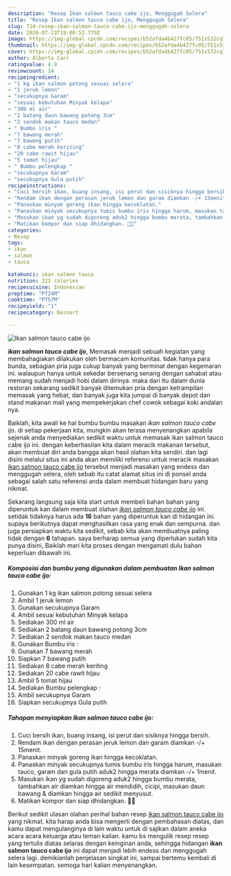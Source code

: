 ```yaml
---
description: "Resep Ikan salmon tauco cabe ijo, Menggugah Selera"
title: "Resep Ikan salmon tauco cabe ijo, Menggugah Selera"
slug: 714-resep-ikan-salmon-tauco-cabe-ijo-menggugah-selera
date: 2020-07-23T19:00:53.779Z
image: https://img-global.cpcdn.com/recipes/b52afda4b427fc05/751x532cq70/ikan-salmon-tauco-cabe-ijo-foto-resep-utama.jpg
thumbnail: https://img-global.cpcdn.com/recipes/b52afda4b427fc05/751x532cq70/ikan-salmon-tauco-cabe-ijo-foto-resep-utama.jpg
cover: https://img-global.cpcdn.com/recipes/b52afda4b427fc05/751x532cq70/ikan-salmon-tauco-cabe-ijo-foto-resep-utama.jpg
author: Alberta Carr
ratingvalue: 4.9
reviewcount: 14
recipeingredient:
- "1 kg ikan salmon potong sesuai selera"
- "1 jeruk lemon"
- "secukupnya Garam"
- "sesuai kebutuhan Minyak kelapa"
- "300 ml air"
- "2 batang daun bawang potong 3cm"
- "2 sendok makan tauco medan"
- " Bumbu iris "
- "7 bawang merah"
- "7 bawang putih"
- "8 cabe merah keriting"
- "20 cabe rawit hijau"
- "5 tomat hijau"
- " Bumbu pelengkap "
- "secukupnya Garam"
- "secukupnya Gula putih"
recipeinstructions:
- "Cuci bersih ikan, buang insang, isi perut dan sisiknya hingga bersih."
- "Rendam ikan dengan perasan jeruk lemon dan garam diamkan -/+ 15menit."
- "Panaskan minyak goreng ikan hingga kecoklatan."
- "Panaskan minyak secukupnya tumis bumbu iris hingga harum, masukan tauco, garam dan gula putih aduk2 hingga merata diamkan -/+ 1menit."
- "Masukan ikan yg sudah digoreng aduk2 hingga bumbu merata, tambahkan air diamkan hingga air mendidih, cicipi, masukan daun bawang &amp; diamkan hingga air sedikit menyusut."
- "Matikan kompor dan siap dhidangkan. 👍🏻"
categories:
- Resep
tags:
- ikan
- salmon
- tauco

katakunci: ikan salmon tauco 
nutrition: 223 calories
recipecuisine: Indonesian
preptime: "PT24M"
cooktime: "PT57M"
recipeyield: "1"
recipecategory: Dessert

---
```



![Ikan salmon tauco cabe ijo](https://img-global.cpcdn.com/recipes/b52afda4b427fc05/751x532cq70/ikan-salmon-tauco-cabe-ijo-foto-resep-utama.jpg)

<b><i>ikan salmon tauco cabe ijo</i></b>, Memasak menjadi sebuah kegiatan yang membahagiakan dilakukan oleh bermacam komunitas. tidak hanya para bunda, sebagian pria juga cukup banyak yang berminat dengan kegemaran ini. walaupun hanya untuk sekedar bersenang senang dengan sahabat atau memang sudah menjadi hobi dalam dirinya. maka dari itu dalam dunia restoran sekarang sedikit banyak ditemukan pria dengan ketrampilan memasak yang hebat, dan banyak juga kita jumpai di banyak depot dan stand makanan mall yang mempekerjakan chef cowok sebagai koki andalan nya.



Baiklah, kita awali ke hal bumbu bumbu masakan <i>ikan salmon tauco cabe ijo</i>. di setiap pekerjaan kita, mungkin akan terasa menyenangkan apabila sejenak anda menyediakan sedikit waktu untuk memasak ikan salmon tauco cabe ijo ini. dengan keberhasilan kita dalam meracik makanan tersebut, akan membuat diri anda bangga akan hasil olahan kita sendiri. dan lagi disini melalui situs ini anda akan memiliki referensi untuk meracik masakan <u>ikan salmon tauco cabe ijo</u> tersebut menjadi masakan yang endess dan menggugah selera, oleh sebab itu catat alamat situs ini di ponsel anda sebagai salah satu referensi anda dalam membuat hidangan baru yang nikmat.


Sekarang langsung saja kita start untuk membeli bahan bahan yang diperuntuk kan dalam membuat olahan <u><i>ikan salmon tauco cabe ijo</i></u> ini. setidak tidaknya harus ada <b>16</b> bahan yang diperuntuk kan di hidangan ini. supaya berikutnya dapat menghasilkan rasa yang enak dan sempurna. dan juga persiapkan waktu kita sedikit, sebab kita akan membuatnya paling tidak dengan <b>6</b> tahapan. saya berharap semua yang diperlukan sudah kita punya disini, Baiklah mari kita proses dengan mengamati dulu bahan keperluan dibawah ini.

<!--inarticleads1-->

##### Komposisi dan bumbu yang digunakan dalam pembuatan Ikan salmon tauco cabe ijo:

1. Gunakan 1 kg ikan salmon potong sesuai selera
1. Ambil 1 jeruk lemon
1. Gunakan secukupnya Garam
1. Ambil sesuai kebutuhan Minyak kelapa
1. Sediakan 300 ml air
1. Sediakan 2 batang daun bawang potong 3cm
1. Sediakan 2 sendok makan tauco medan
1. Gunakan  Bumbu iris :
1. Gunakan 7 bawang merah
1. Siapkan 7 bawang putih
1. Sediakan 8 cabe merah keriting
1. Sediakan 20 cabe rawit hijau
1. Ambil 5 tomat hijau
1. Sediakan  Bumbu pelengkap :
1. Ambil secukupnya Garam
1. Siapkan secukupnya Gula putih




<!--inarticleads2-->

##### Tahapan menyiapkan Ikan salmon tauco cabe ijo:

1. Cuci bersih ikan, buang insang, isi perut dan sisiknya hingga bersih.
1. Rendam ikan dengan perasan jeruk lemon dan garam diamkan -/+ 15menit.
1. Panaskan minyak goreng ikan hingga kecoklatan.
1. Panaskan minyak secukupnya tumis bumbu iris hingga harum, masukan tauco, garam dan gula putih aduk2 hingga merata diamkan -/+ 1menit.
1. Masukan ikan yg sudah digoreng aduk2 hingga bumbu merata, tambahkan air diamkan hingga air mendidih, cicipi, masukan daun bawang &amp; diamkan hingga air sedikit menyusut.
1. Matikan kompor dan siap dhidangkan. 👍🏻




Berikut sedikit ulasan olahan perihal bahan resep <u>ikan salmon tauco cabe ijo</u> yang nikmat. kita harap anda bisa mengerti dengan pembahasan diatas, dan kamu dapat mengulanginya di lain waktu untuk di sajikan dalam aneka acara acara keluarga atau teman kalian. kamu bs mengulik resep resep yang tertulis diatas selaras dengan keinginan anda, sehingga hidangan <b>ikan salmon tauco cabe ijo</b> ini dapat menjadi lebih endess dan menggugah selera lagi. demikianlah penjelasan singkat ini, sampai bertemu kembali di lain kesempatan. semoga hari kalian menyenangkan.
